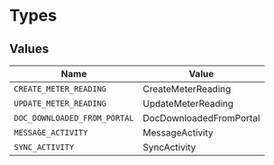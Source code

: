 # Types


## Values

| Name                         | Value                        |
| ---------------------------- | ---------------------------- |
| `CREATE_METER_READING`       | CreateMeterReading           |
| `UPDATE_METER_READING`       | UpdateMeterReading           |
| `DOC_DOWNLOADED_FROM_PORTAL` | DocDownloadedFromPortal      |
| `MESSAGE_ACTIVITY`           | MessageActivity              |
| `SYNC_ACTIVITY`              | SyncActivity                 |